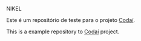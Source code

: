 NIKEL

Este é um repositório de teste para o projeto [Codaí](https://plataforma.growdev.com.br).

This is a example repository to [Codaí](https://plataforma.growdev.com.br) project.
